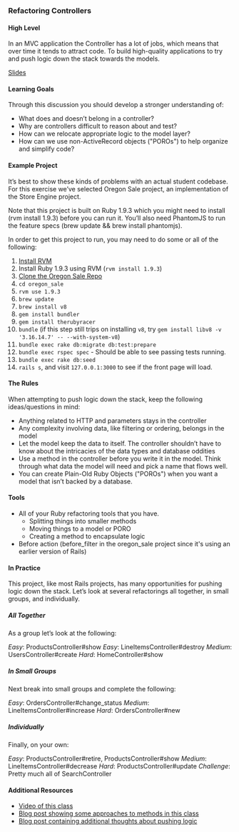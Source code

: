 ### Refactoring Controllers

#### High Level

In an MVC application the Controller has a lot of jobs, which means that over time it tends to attract code. To build high-quality applications to try and push logic down the stack towards the models.

[Slides](https://www.dropbox.com/s/mkthow4ejjn9fxl/pushing_logic_down_stack.key?dl=0)

#### Learning Goals

Through this discussion you should develop a stronger understanding of:

* What does and doesn’t belong in a controller?
* Why are controllers difficult to reason about and test?
* How can we relocate appropriate logic to the model layer?
* How can we use non-ActiveRecord objects ("POROs") to help organize and simplify code?

#### Example Project

It’s best to show these kinds of problems with an actual student codebase. For this exercise we’ve selected Oregon Sale project, an implementation of the Store Engine project.

Note that this project is built on Ruby 1.9.3 which you might need to install (rvm install 1.9.3) before you can run it. You’ll also need PhantomJS to run the feature specs (brew update && brew install phantomjs).

In order to get this project to run, you may need to do some or all of the following:

1. [Install RVM](https://rvm.io/)
2. Install Ruby 1.9.3 using RVM (`rvm install 1.9.3`)
3. [Clone the Oregon Sale Repo](https://github.com/turingschool-examples/oregon_sale)
4. `cd oregon_sale`
5. `rvm use 1.9.3`
6. `brew update`
7. `brew install v8`
8. `gem install bundler`
9. `gem install therubyracer`
10. `bundle` (if this step still trips on installing `v8`, try `gem install libv8 -v '3.16.14.7' -- --with-system-v8`)
11. `bundle exec rake db:migrate db:test:prepare`
12. `bundle exec rspec spec` - Should be able to see passing tests running.
13. `bundle exec rake db:seed`
14. `rails s`, and visit `127.0.0.1:3000` to see if the front page will load.

#### The Rules

When attempting to push logic down the stack, keep the following ideas/questions in mind:

* Anything related to HTTP and parameters stays in the controller
* Any complexity involving data, like filtering or ordering, belongs in the model
* Let the model keep the data to itself. The controller shouldn’t have to know about the intricacies of the data types and database oddities
* Use a method in the controller before you write it in the model. Think through what data the model will need and pick a name that flows well.
* You can create Plain-Old Ruby Objects ("POROs") when you want a model that isn’t backed by a database.

#### Tools

* All of your Ruby refactoring tools that you have.
    * Splitting things into smaller methods
    * Moving things to a model or PORO
    * Creating a method to encapsulate logic
* Before action (before_filter in the oregon_sale project since it's using an earlier version of Rails)

#### In Practice

This project, like most Rails projects, has many opportunities for pushing logic down the stack. Let’s look at several refactorings all together, in small groups, and individually.

##### All Together

As a group let’s look at the following:

*Easy*: ProductsController#show
*Easy*: LineItemsController#destroy
*Medium*: UsersController#create
*Hard*: HomeController#show

##### In Small Groups

Next break into small groups and complete the following:

*Easy*: OrdersController#change_status
*Medium*: LineItemsController#increase
*Hard*: OrdersController#new

##### Individually

Finally, on your own:

*Easy*: ProductsController#retire, ProductsController#show
*Medium*: LineItemsController#decrease
*Hard*: ProductsController#update
*Challenge*: Pretty much all of SearchController

#### Additional Resources

* [Video of this class](https://vimeo.com/122066609)
* [Blog post showing some approaches to methods in this class](https://medium.com/@e_green/pushing-logic-down-the-stack-an-exercise-in-refactoring-e4995fcc9733#.9nyrirmxr)
* [Blog post containing additional thoughts about pushing logic](https://www.toptal.com/ruby-on-rails/top-10-mistakes-that-rails-programmers-make)
